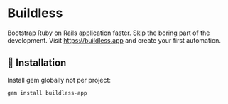 # Buildless

Bootstrap Ruby on Rails application faster. Skip the boring part of the development. Visit https://buildless.app and create your first automation.

## 🚀 Installation

Install gem globally not per project:

```shell
gem install buildless-app
```
